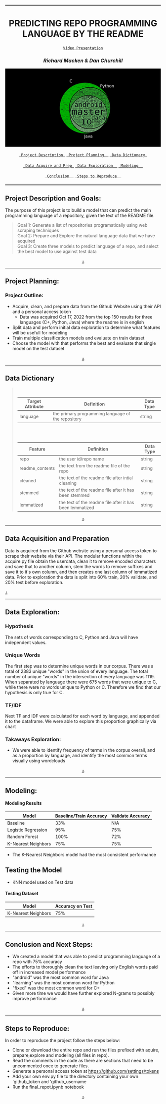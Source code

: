 <div align="center">
  
<hr style="border-top: 7px ridge #ffffff;border-bottom: 4px hidden ;"></hr>
 



# **PREDICTING REPO PROGRAMMING LANGUAGE BY THE README**<a name="top"></a>

  [`Video Presentation`](https://www.canva.com/design/DAFPZgy0ed8/zMVq3tYoLPYH2Pt_AWac2Q/view?utm_content=DA[…]campaign=designshare&utm_medium=link&utm_source=recording_view)
      
### *Richard Macken & Dan Churchill*
![](nlp.jpg)  



  [`  Project Description  `](#project_description)
  [`  Project Planning   `](#planning)
  [`  Data Dictionary  `](#dictionary)
  <br></br>
  [`  Data Acquire and Prep  `](#wrangle)
  [`  Data Exploration   `](#explore)
  [`  Modeling   `](#model)
  <br></br>
  [`  Conclusion   `](#conclusion)
  [`  Steps to Reproduce   `](#reproduce) 
  
 </div>



  <hr style="border-top: 7px ridge #ffffff;border-bottom: 4px hidden ;"></hr>



 
## <a name="project_description"></a>Project Description and Goals:
 
  The purpose of this project is to build a model that can predict the main programming language of a repository, given the text of the README file.

  > Goal 1: Generate a list of repositories programatically using web scraping techniques<br>
  > Goal 2: Prepare and Explore the natural language data that we have acquired<br>
  > Goal 3: Create three models to predict language of a repo, and select the best model to use against test data



<div align="center"><a href='#top'><code>⚓</code></a></div>

  

  
  ***
## <a name="planning"></a>Project Planning: 
### Project Outline:
  - Acquire, clean, and prepare data from the Github Website using their API and a personal access token
      - Data was acquired Oct 17, 2022 from the top 150 results for three languages (C+, Python, Java) where the readme is in english
  - Split data and perform initial data exploration to determine what features will be usefull for modeling
  - Train multiple classification models and evaluate on train dataset
  - Choose the model with that performs the best and evaluate that single model on the test dataset
  


<div align="center"><a href='#top'><code>⚓</code></a></div>
  
 

***

## <a name="dictionary"></a>Data Dictionary

<blockquote> 
<br>
     
 | Target Attribute | Definition | Data Type |
  | ----- | ----- | ----- |
  | language | the primary programming language of the repository | string |


  <br>
  <br>
  


  | Feature | Definition | Data Type |
  | ----- | ----- | ----- |
  | repo | the user id/repo name | string |
  | readme_contents | the text from the readme file of the repo | string |
  | cleaned	 | the text of the readme file after intial cleaning | string |
  | stemmed | the text of the readme file after it has been stemmed | string |
  | lemmatized | the text of the readme file after it has been lemmatized | string |




  </blockquote>
 
<div align="center"><a href='#top'><code>⚓</code></a></div>
  


  ***
## <a name="wrangle"></a>Data Acquisition and Preparation
  Data is acquired from the Github website using a personal access token to scrape their website via their API.  The modular functions within the acquire.py file obtain the userdata, clean it to remove encoded characters and save that to another column, stem the words to remove suffixes and save it to it's own column, and then creates one last column of lemmatized data.  Prior to exploration the data is split into 60% train, 20% validate, and 20% test before exploration.



  [`⚓`](#top) 
  


***
## <a name="explore"></a>Data Exploration:
### Hypothesis
  The sets of words corresponding to C, Python and Java will have independent values.
  
### Unique Words
  The first step was to determine unique words in our corpus.  There was a total of 2383 unique "words" in the union of every language.  The total number of unique "words" in the intersection of every language was 1119.  When separated by language there were 675 words that were unique to C, while there were no words unique to Python or C. Therefore we find that our hypothesis is only true for C.
### TF/IDF
  Next TF and IDF were calculated for each word by language, and appended it to the dataframe.  We were able to explore this proportion graphically via chart
### Takaways Exploration:
  - We were able to identify frequency of terms in the corpus overall, and as a proportion by language, and identify the most common terms visually using wordclouds


<div align="center"><a href='#top'><code>⚓</code></a></div>
  


***
## <a name="model"></a>Modeling:
#### Modeling Results
  | Model | Baseline/Train Accuracy | Validate Accuracy |
  | ---- | ---- | ---- | 
  | Baseline | 33% | N/A |
  | Logistic Regression | 95% | 75% | 
  | Random Forest | 100% | 72% |  
  | K-Nearest Neighbors | 75% | 75% | 
  - The K-Nearest Neighbors model had the most consistent performance
## Testing the Model
  - KNN model used on Test data
#### Testing Dataset
  | Model | Accuracy on Test | 
  | ---- | ---- | 
  | K-Nearest Neighbors | 75% |



<div align="center"><a href='#top'><code>⚓</code></a></div>
  

***
## <a name="conclusion"></a>Conclusion and Next Steps:
  - We created a model that was able to predict programming language of a repo with 75% accuracy
  - The efforts to thoroughly clean the text leaving only English words paid off in increased model performance
  - "android" was the most common word for Java
  - "learning" was the most common word for Python
  - "fixed" was the most common word for C+
  - Given more time we would have further explored N-grams to possibly improve performance


<div align="center"><a href='#top'><code>⚓</code></a></div>
  

  
*** 
## <a name="reproduce"></a>Steps to Reproduce:
  In order to reproduce the project follow the steps below:
  - Clone or download the entire repo and run the files prefixed with aquire, prepare,explore and modeling (all files in repo). 
  - Read the comments in the code as there are sections that need to be uncommented once to generate files.
  - Generate a personal access token at https://github.com/settings/tokens 
  - Add your own env.py file to the directory containing your own 'github_token and 'github_username
  - Run the final_repot.ipynb notebook



<div align="center"><a href='#top'><code>⚓</code></a></div>

